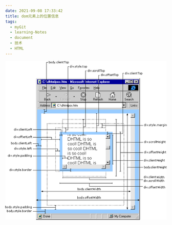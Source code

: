 ```yaml
---
date: 2021-09-08 17:33:42
title: dom元素上的位置信息
tags:
  - myGit
  - learning-Notes
  - document
  - 技术
  - HTML
---
```


![dom元素上的位置信息](/images/dom元素上的位置信息.gif)
